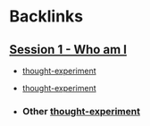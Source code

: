 
# Backlinks
## [Session 1 - Who am I](<Session 1 - Who am I.md>)
- [thought-experiment](<thought-experiment.md>)

- [thought-experiment](<thought-experiment.md>)

- ### Other [thought-experiment](<thought-experiment.md>)

